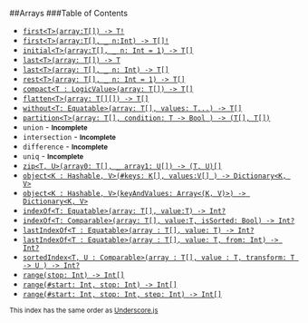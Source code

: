 ##Arrays
###Table of Contents

* [`first<T>(array:T[]) -> T!`]()
* [`first<T>(array:T[], _ n:Int) -> T[]!`]()
* [`initial<T>(array:T[], _ n: Int = 1) -> T[]`]()
* [`last<T>(array: T[]) -> T`]()
* [`last<T>(array: T[], _ n: Int) -> T[]`]()
* [`rest<T>(array: T[], _ n: Int = 1) -> T[]`]()
* [`compact<T : LogicValue>(array: T[]) -> T[]`]()
* [`flatten<T>(array: T[][]) -> T[]`]()
* [`without<T: Equatable>(array: T[], values: T...) -> T[]`]()
* [`partition<T>(array: T[], condition: T -> Bool ) -> (T[], T[])`]()
* `union` - <strong><small>Incomplete</small></strong>
* `intersection` - <strong><small>Incomplete</small></strong>
* `difference` - <strong><small>Incomplete</small></strong>
* `uniq` - <strong><small>Incomplete</small></strong>
* [`zip<T, U>(array0: T[], _ array1: U[]) -> (T, U)[]`]()
* [`object<K : Hashable, V>(#keys: K[], values:V[] ) -> Dictionary<K, V>`]()
* [`object<K : Hashable, V>(keyAndValues: Array<(K, V)>) -> Dictionary<K, V>`]()
* [`indexOf<T: Equatable>(array: T[], value:T) -> Int?`]()
* [`indexOf<T: Comparable>(array: T[], value:T, isSorted: Bool) -> Int?`]()
* [`lastIndexOf<T : Equatable>(array : T[], value: T) -> Int?`]()
* [`lastIndexOf<T : Equatable>(array : T[], value: T, from: Int) -> Int?`]()
* [`sortedIndex<T, U : Comparable>(array : T[], value : T, transform: T -> U ) -> Int?`]()
* [`range(stop: Int) -> Int[]`]()
* [`range(#start: Int, stop: Int) -> Int[]`]()
* [`range(#start: Int, stop: Int, step: Int) -> Int[]`]()

<small>This index has the same order as [Underscore.js](http://underscorejs.org/#arrays)</small>
